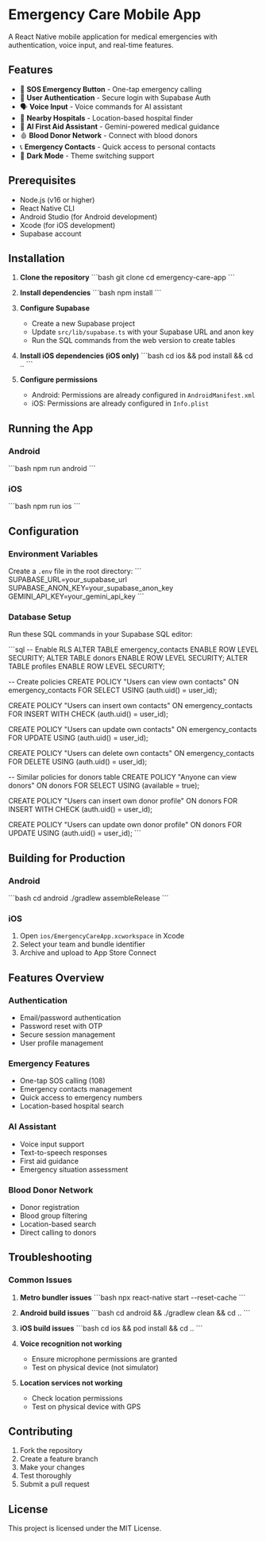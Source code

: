 # Emergency Care Mobile App

A React Native mobile application for medical emergencies with authentication, voice input, and real-time features.

## Features

- 🚨 **SOS Emergency Button** - One-tap emergency calling
- 📱 **User Authentication** - Secure login with Supabase Auth
- 🗣️ **Voice Input** - Voice commands for AI assistant
- 🏥 **Nearby Hospitals** - Location-based hospital finder
- 🤖 **AI First Aid Assistant** - Gemini-powered medical guidance
- 🩸 **Blood Donor Network** - Connect with blood donors
- 📞 **Emergency Contacts** - Quick access to personal contacts
- 🌙 **Dark Mode** - Theme switching support

## Prerequisites

- Node.js (v16 or higher)
- React Native CLI
- Android Studio (for Android development)
- Xcode (for iOS development)
- Supabase account

## Installation

1. **Clone the repository**
   \`\`\`bash
   git clone <repository-url>
   cd emergency-care-app
   \`\`\`

2. **Install dependencies**
   \`\`\`bash
   npm install
   \`\`\`

3. **Configure Supabase**
   - Create a new Supabase project
   - Update `src/lib/supabase.ts` with your Supabase URL and anon key
   - Run the SQL commands from the web version to create tables

4. **Install iOS dependencies (iOS only)**
   \`\`\`bash
   cd ios && pod install && cd ..
   \`\`\`

5. **Configure permissions**
   - Android: Permissions are already configured in `AndroidManifest.xml`
   - iOS: Permissions are already configured in `Info.plist`

## Running the App

### Android
\`\`\`bash
npm run android
\`\`\`

### iOS
\`\`\`bash
npm run ios
\`\`\`

## Configuration

### Environment Variables
Create a `.env` file in the root directory:
\`\`\`
SUPABASE_URL=your_supabase_url
SUPABASE_ANON_KEY=your_supabase_anon_key
GEMINI_API_KEY=your_gemini_api_key
\`\`\`

### Database Setup
Run these SQL commands in your Supabase SQL editor:

\`\`\`sql
-- Enable RLS
ALTER TABLE emergency_contacts ENABLE ROW LEVEL SECURITY;
ALTER TABLE donors ENABLE ROW LEVEL SECURITY;
ALTER TABLE profiles ENABLE ROW LEVEL SECURITY;

-- Create policies
CREATE POLICY "Users can view own contacts" ON emergency_contacts
  FOR SELECT USING (auth.uid() = user_id);

CREATE POLICY "Users can insert own contacts" ON emergency_contacts
  FOR INSERT WITH CHECK (auth.uid() = user_id);

CREATE POLICY "Users can update own contacts" ON emergency_contacts
  FOR UPDATE USING (auth.uid() = user_id);

CREATE POLICY "Users can delete own contacts" ON emergency_contacts
  FOR DELETE USING (auth.uid() = user_id);

-- Similar policies for donors table
CREATE POLICY "Anyone can view donors" ON donors
  FOR SELECT USING (available = true);

CREATE POLICY "Users can insert own donor profile" ON donors
  FOR INSERT WITH CHECK (auth.uid() = user_id);

CREATE POLICY "Users can update own donor profile" ON donors
  FOR UPDATE USING (auth.uid() = user_id);
\`\`\`

## Building for Production

### Android
\`\`\`bash
cd android
./gradlew assembleRelease
\`\`\`

### iOS
1. Open `ios/EmergencyCareApp.xcworkspace` in Xcode
2. Select your team and bundle identifier
3. Archive and upload to App Store Connect

## Features Overview

### Authentication
- Email/password authentication
- Password reset with OTP
- Secure session management
- User profile management

### Emergency Features
- One-tap SOS calling (108)
- Emergency contacts management
- Quick access to emergency numbers
- Location-based hospital search

### AI Assistant
- Voice input support
- Text-to-speech responses
- First aid guidance
- Emergency situation assessment

### Blood Donor Network
- Donor registration
- Blood group filtering
- Location-based search
- Direct calling to donors

## Troubleshooting

### Common Issues

1. **Metro bundler issues**
   \`\`\`bash
   npx react-native start --reset-cache
   \`\`\`

2. **Android build issues**
   \`\`\`bash
   cd android && ./gradlew clean && cd ..
   \`\`\`

3. **iOS build issues**
   \`\`\`bash
   cd ios && pod install && cd ..
   \`\`\`

4. **Voice recognition not working**
   - Ensure microphone permissions are granted
   - Test on physical device (not simulator)

5. **Location services not working**
   - Check location permissions
   - Test on physical device with GPS

## Contributing

1. Fork the repository
2. Create a feature branch
3. Make your changes
4. Test thoroughly
5. Submit a pull request

## License

This project is licensed under the MIT License.
